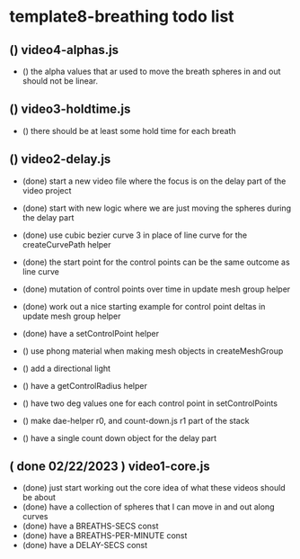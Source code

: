 # template8-breathing todo list

## () video4-alphas.js
* () the alpha values that ar used to move the breath spheres in and out should not be linear.

## () video3-holdtime.js
* () there should be at least some hold time for each breath

## () video2-delay.js
* (done) start a new video file where the focus is on the delay part of the video project
* (done) start with new logic where we are just moving the spheres during the delay part
* (done) use cubic bezier curve 3 in place of line curve for the createCurvePath helper
* (done) the start point for the control points can be the same outcome as line curve
* (done) mutation of control points over time in update mesh group helper
* (done) work out a nice starting example for control point deltas in update mesh group helper
* (done) have a setControlPoint helper

* () use phong material when making mesh objects in createMeshGroup
* () add a directional light

* () have a getControlRadius helper
* () have two deg values one for each control point in setControlPoints

* () make dae-helper r0, and count-down.js r1 part of the stack
* () have a single count down object for the delay part

## ( done 02/22/2023 ) video1-core.js
* (done) just start working out the core idea of what these videos should be about
* (done) have a collection of spheres that I can move in and out along curves
* (done) have a BREATHS-SECS const
* (done) have a BREATHS-PER-MINUTE const
* (done) have a DELAY-SECS const
